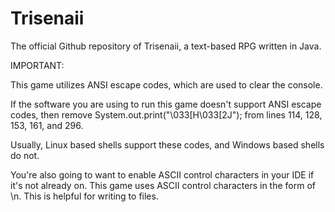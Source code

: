 # Trisenaii
The official Github repository of Trisenaii, a text-based RPG written in Java.



IMPORTANT:

This game utilizes ANSI escape codes, which are used to clear the console.

If the software you are using to run this game doesn't support ANSI escape codes, then remove System.out.print("\033[H\033[2J"); from lines 114, 128, 153, 161, and 296.

Usually, Linux based shells support these codes, and Windows based shells do not.




You're also going to want to enable ASCII control characters in your IDE if it's not already on. This game uses ASCII control characters in the form of \n. This is helpful for writing to files.
